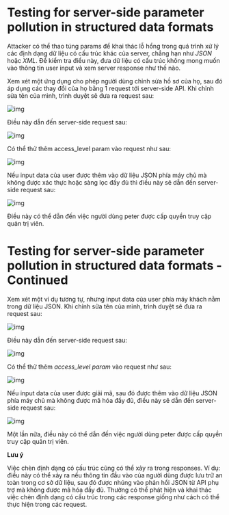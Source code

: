 # Testing for server-side parameter pollution in structured data formats

Attacker có thể thao túng params để khai thác lỗ hổng trong quá trình xử lý các định dạng dữ liệu có cấu trúc khác của server, chẳng hạn như *JSON* hoặc *XML*. Để kiểm tra điều này, đưa dữ liệu có cấu trúc không mong muốn vào thông tin user input và xem server response như thế nào.

Xem xét một ứng dụng cho phép người dùng chỉnh sửa hồ sơ của họ, sau đó áp dụng các thay đổi của họ bằng 1 request tới server-side API. Khi chỉnh sửa tên của mình, trình duyệt sẽ đưa ra request sau:

![img](https://imgur.com/1nPaCaB.png)

Điều này dẫn đến server-side request sau:

![img](https://imgur.com/hqKAIP1.png)

Có thể thử thêm access_level param vào request như sau:

![img](https://imgur.com/wWfx0O4.png)

Nếu input data của user được thêm vào dữ liệu JSON phía máy chủ mà không được xác thực hoặc sàng lọc đầy đủ thì điều này sẽ dẫn đến server-side request sau:

![img](https://imgur.com/ta3cmkT.png)

Điều này có thể dẫn đến việc người dùng peter được cấp quyền truy cập quản trị viên.

# Testing for server-side parameter pollution in structured data formats - Continued

Xem xét một ví dụ tương tự, nhưng input data của user phía máy khách nằm trong dữ liệu JSON. Khi chỉnh sửa tên của mình, trình duyệt sẽ đưa ra request sau:

![img](https://imgur.com/574qrVx.png)

Điều này dẫn đến server-side request sau:

![img](https://imgur.com/ZhskdPg.png)

Có thể thử thêm *access_level param* vào request như sau:

![img](https://imgur.com/05ODSW1.png)

Nếu input data của user được giải mã, sau đó được thêm vào dữ liệu JSON phía máy chủ mà không được mã hóa đầy đủ, điều này sẽ dẫn đến server-side request sau:

![img](https://imgur.com/VVgAWhy.png)

Một lần nữa, điều này có thể dẫn đến việc người dùng peter được cấp quyền truy cập quản trị viên.

**Lưu ý**

Việc chèn định dạng có cấu trúc cũng có thể xảy ra trong responses. Ví dụ: điều này có thể xảy ra nếu thông tin đầu vào của người dùng được lưu trữ an toàn trong cơ sở dữ liệu, sau đó được nhúng vào phản hồi JSON từ API phụ trợ mà không được mã hóa đầy đủ. Thường có thể phát hiện và khai thác việc chèn định dạng có cấu trúc trong các response giống như cách có thể thực hiện trong các request.
